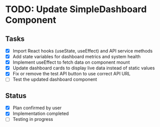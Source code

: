 # TODO: Update SimpleDashboard Component

## Tasks
- [x] Import React hooks (useState, useEffect) and API service methods
- [x] Add state variables for dashboard metrics and system health
- [x] Implement useEffect to fetch data on component mount
- [x] Update dashboard cards to display live data instead of static values
- [x] Fix or remove the test API button to use correct API URL
- [ ] Test the updated dashboard component

## Status
- [x] Plan confirmed by user
- [x] Implementation completed
- [ ] Testing in progress

